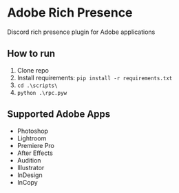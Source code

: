 # Adobe Rich Presence

Discord rich presence plugin for Adobe applications

## How to run

1. Clone repo
2. Install requirements: `pip install -r requirements.txt`
3. `cd .\scripts\`
4. `python .\rpc.pyw`

## Supported Adobe Apps

* Photoshop
* Lightroom
* Premiere Pro
* After Effects
* Audition
* Illustrator
* InDesign
* InCopy
